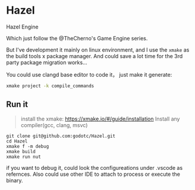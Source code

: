 # Hazel
Hazel Engine 

Which just follow the @TheCherno's Game Engine series. 

But I've development it mainly on linux environment, and I use the `xmake` as the build tools x package manager.
And could save a lot time for the 3rd party package migration works...

You could use clangd base editor to code it， just make it generate:
```sh
xmake project -k compile_commands
```

## Run it
> install the xmake: https://xmake.io/#/guide/installation
> Install any compiler(gcc, clang, msvc)

```
git clone git@github.com:godotc/Hazel.git
cd Hazel
xmake f -m debug 
xmake build
xmake run nut
```

if you want to debug it, could look the configureations under .vscode as refernces. Also could use other IDE to attach to process or execute the binary.
